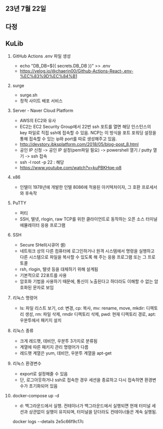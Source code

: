 ## 23년 7월 22일

## 다정


## KuLib 
1. GitHub Actions .env 파일 생성
    - echo "DB_DB=${{ secrets.DB_DB }}" >> .env
    - https://velog.io/@chaerin00/Github-Actions-React-.env-%EC%83%9D%EC%84%B1
2. surge
    - surge.sh
    - 정적 사이트 배포 서비스
3. Server - Naver Cloud Platform
    - AWS의 EC2와 유사
    - EC2는 EC2 Security Group에서 22번 ssh 포트를 열면 해당 인스턴스의 key 파일로 직접 ssh에 접속할 수 있음. NCP는 이 방식을 포트 포워딩 설정을 통해 접속할 수 있는 ip와 port를 따로 생성해주고 있음.
    - http://devstory.ibksplatform.com/2018/05/blog-post_8.html
    - 공인 IP 신청 -> 공인 IP 설정(pem파일 필요) -> powershell 열기 / putty 열기 -> ssh 접속
    - ssh -l root -p 22 <ip> : 해당 
    - https://www.youtube.com/watch?v=kuPBKHqe-p8
4. x86
    - 인텔이 1978년에 개발한 인텔 8086에 적용된 아키텍처이자, 그 호환 프로세서와 후속작
5. PuTTY
    - 퍼티
    - SSH, 텔넷, rlogin, raw TCP를 위한 클라이언트로 동작하는 오픈 소스 터미널 에뮬레이터 응용 프로그램
6. SSH
    - Secure SHell(시큐어 셸)
    - 네트워크 상의 다른 컴퓨터에 로그인하거나 원격 시스템에서 명령을 실행하고 다른 시스템으로 파일을 복사할 수 있도록 해 주는 응용 프로그램 또는 그 프로토콜
    - rsh, rlogin, 텔넷 등을 대체하기 위해 설계됨
    - 기본적으로 22포트를 사용
    - 암호화 기법을 사용하기 때문에, 통신이 노출된다고 하더라도 이해할 수 없는 암호화된 문자로 보임
7. 리눅스 명령어
    - ls: 파일 리스트 보기, cd: 변경, cp: 복사, mv: rename, move, mkdir: 디렉토리 생성, rm: 파일 삭제, rmdir 디렉토리 삭제, pwd: 현재 디렉토리 경로, apt: 우분투에서 패키지 설치
8. 리눅스 종류
    - 크게 레드햇, 데비안, 우분투 3가지로 분류됨
    - 계열에 따른 패키지 관리 명령어가 다름
    - 레드햇 계열은 yum, 데비안, 우분투 계열을 apt-get
9. 리눅스 환경변수
    - export로 설정해줄 수 있음
    - 단, 로그아웃하거나 ssh로 접속한 경우 세션을 종료하고 다시 접속하면 환경변수가 초기화되어 있음
10. docker-compose up -d
    - d: 백그라운드에서 실행. 컨테이너가 백그라운드에서 실행되면 현재 터미널 세션과 상관없이 실행이 유지되며, 터미널을 닫더라도 컨테이너들은 계속 실행됨.


    docker logs --details 2e5c66f9c17c